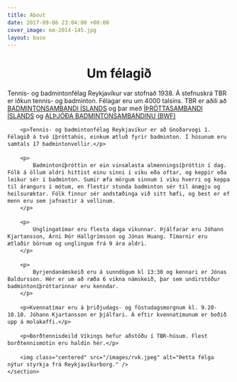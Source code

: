 ```yaml
---
title: About
date: 2017-09-06 23:04:00 +00:00
cover_image: em-2014-145.jpg
layout: base
---
```


<head>
	<link href='http://fonts.googleapis.com/css?family=Lobster' rel='stylesheet' type='text/css'>
</head>
<body>
	<h1 class="board_text" align="center">Um félagið</h1>
	<section class="long_text">
		<p>
			Tennis- og badmintonfélag Reykjavíkur var stofnað 1938. Á stefnuskrá TBR er iðkun tennis- og badminton. Félagar eru um 4000 talsins. TBR er aðili að
			<a href="http://www.badminton.is/">BADMINTONSAMBANDI ÍSLANDS</a> og þar með <a href="http://www.isi.is/">ÍÞRÓTTASAMBANDI ÍSLANDS</a> og <a href="http://www.bwfbadminton.org/">ALÞJÓÐA BADMINTONSAMBANDINU (BWF)</a>
		</p>

		<p>Tennis- og badmintonfélag Reykjavíkur er að Gnoðarvogi 1. Félagið á tvö íþróttahús, einkum ætluð fyrir badminton. Í húsunum eru samtals 17 badmintonvellir.</p>

		<p>
			Badmintoníþróttin er ein vinsælasta almenningsíþróttin í dag. Fólk á öllum aldri hittist einu sinni í viku eða oftar, og keppir eða leikur sér í badminton. Sumir æfa mörgum sinnum í viku hverri og keppa til árangurs í mótum, en flestir stunda badminton sér til ánægju og heilsuræktar. Fólk finnur sér andstæðinga við sitt hæfi, og best er ef menn eru sem jafnastir á vellinum.
		</p>

		<p>
			Unglingatímar eru flesta daga vikunnar. Þjálfarar eru Jóhann Kjartansson, Árni Þór Hallgrímsson og Jónas Huang. Tímarnir eru ætlaðir börnum og unglingum frá 9 ára aldri.
		</p>

		<p>
			Byrjendanámskeið eru á sunndögum kl 13:30 og kennari er Jónas Baldursson. Hér er um að ræða 6 vikna námskeið, þar sem undirstöður badmintoníþróttarinnar eru kenndar.
		</p>

		<p>Kvennatímar eru á þriðjudags- og föstudagsmorgnum kl. 9.20-10.10. Jóhann Kjartansson er þjálfari. Á eftir kvennatímunum er boðið upp á molakaffi.</p>

		<p>Borðtennisdeild Víkings hefur aðstöðu í TBR-húsum. Flest borðtennismótin eru haldin hér.</p>

		<img class="centered" src="/images/rvk.jpeg" alt="Þetta félga nýtur styrkja frá Reykjavíkurborg." />
	</section>
</body>